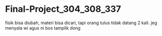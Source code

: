 # Final-Project_304_308_337

fisik bisa diubah, materi bisa dicari, tapi orang tulus tidak datang 2 kali.
jeg menyala wi
agus ni bos
tamplik dong
